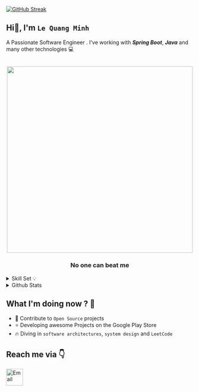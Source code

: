 <!-- <img src="assets/gif/developer.gif" width="100%"/> -->

<div align="start">

 <a href="https://git.io/streak-stats"><img src="https://github-readme-streak-stats.herokuapp.com?user=minhniee&theme=telegram&hide_border=true&border_radius=5.3&date_format=M%20j%5B%2C%20Y%5D" alt="GitHub Streak" /></a>
## Hi👋, I'm `Le Quang Minh`
A Passionate Software Engineer . I've working with ***Spring Boot***, ***Java*** and many other technologies 💻

</div>

######

<div align="center">
    <img src="assets/gif/developer.gif" width="500px"/>
    <h3><b> No one can beat me</b></h3>
</div>

<details>
<summary>Skill Set 💡</summary>
<div align="center">
    
| Language | `Java` `C#` `Python` |
| Backend | `Spring Boot` |
| Web | `ReactJS/NextJS` `VueJS`|
| Database | `MSSQL` `MySQL` |
| Others | `Firebase` `Redis` |

</div>

</details>



<details>
    <summary>Github Stats</summary>
    <p align="center">
        <img 

        />
    </p>

</details>

## What I'm doing now ? 👀

- 🎨 Contribute to `Open Source` projects
- ⭐ Developing awesome Projects on the Google Play Store
- 🔥 Diving in `software architectures`, `system design` and `LeetCode`

######

## Reach me via 👇

<div style="display: flex; justify-content: flex-start;">

  <!-- GMAIL -->
  <a href="mailto:minhlqbth1912@gmail.com" title="Send Email" style="padding-right: 10px;">
    <img src="assets/logo/Gmail.png" width="45" alt="Email" />
  </a>



</div>
